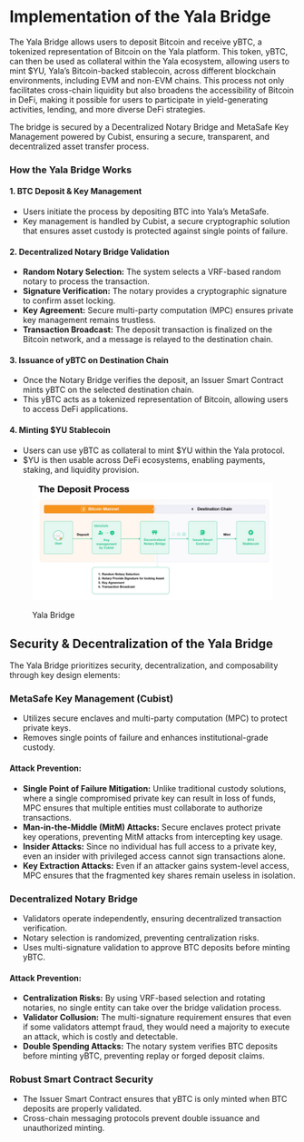 # Implementation of the Yala Bridge

The Yala Bridge allows users to deposit Bitcoin and receive yBTC, a tokenized representation of Bitcoin on the Yala platform. This token, yBTC, can then be used as collateral within the Yala ecosystem, allowing users to mint $YU, Yala’s Bitcoin-backed stablecoin, across different blockchain environments, including EVM and non-EVM chains. This process not only facilitates cross-chain liquidity but also broadens the accessibility of Bitcoin in DeFi, making it possible for users to participate in yield-generating activities, lending, and more diverse DeFi strategies.

The bridge is secured by a Decentralized Notary Bridge and MetaSafe Key Management powered by Cubist, ensuring a secure, transparent, and decentralized asset transfer process.

### How the Yala Bridge Works <a href="#docs-internal-guid-d9b5a7cc-7fff-a9b0-e606-e76a990597bc" id="docs-internal-guid-d9b5a7cc-7fff-a9b0-e606-e76a990597bc"></a>

#### 1. BTC Deposit & Key Management

* Users initiate the process by depositing BTC into Yala’s MetaSafe.
* Key management is handled by Cubist, a secure cryptographic solution that ensures asset custody is protected against single points of failure.

#### 2. Decentralized Notary Bridge Validation

* **Random Notary Selection:** The system selects a VRF-based random notary to process the transaction.
* **Signature Verification:** The notary provides a cryptographic signature to confirm asset locking.
* **Key Agreement:** Secure multi-party computation (MPC) ensures private key management remains trustless.
* **Transaction Broadcast:** The deposit transaction is finalized on the Bitcoin network, and a message is relayed to the destination chain.

#### 3. Issuance of yBTC on Destination Chain <a href="#docs-internal-guid-17832d1b-7fff-b81a-93a9-06b8933fcf3b" id="docs-internal-guid-17832d1b-7fff-b81a-93a9-06b8933fcf3b"></a>

* Once the Notary Bridge verifies the deposit, an Issuer Smart Contract mints yBTC on the selected destination chain.
* This yBTC acts as a tokenized representation of Bitcoin, allowing users to access DeFi applications.

#### 4. Minting $YU Stablecoin

* Users can use yBTC as collateral to mint $YU within the Yala protocol.
* $YU is then usable across DeFi ecosystems, enabling payments, staking, and liquidity provision.

<figure><img src="../.gitbook/assets/photo_2025-02-20_21-05-28.jpg" alt=""><figcaption><p>Yala Bridge</p></figcaption></figure>

## Security & Decentralization of the Yala Bridge <a href="#docs-internal-guid-02f631fd-7fff-5dec-2290-208e673b7e39" id="docs-internal-guid-02f631fd-7fff-5dec-2290-208e673b7e39"></a>

The Yala Bridge prioritizes security, decentralization, and composability through key design elements:

### MetaSafe Key Management (Cubist)

* Utilizes secure enclaves and multi-party computation (MPC) to protect private keys.
* Removes single points of failure and enhances institutional-grade custody.

#### Attack Prevention:

* **Single Point of Failure Mitigation:** Unlike traditional custody solutions, where a single compromised private key can result in loss of funds, MPC ensures that multiple entities must collaborate to authorize transactions.
* **Man-in-the-Middle (MitM) Attacks:** Secure enclaves protect private key operations, preventing MitM attacks from intercepting key usage.
* **Insider Attacks:** Since no individual has full access to a private key, even an insider with privileged access cannot sign transactions alone.
* **Key Extraction Attacks:** Even if an attacker gains system-level access, MPC ensures that the fragmented key shares remain useless in isolation.

### Decentralized Notary Bridge

* Validators operate independently, ensuring decentralized transaction verification.
* Notary selection is randomized, preventing centralization risks.
* Uses multi-signature validation to approve BTC deposits before minting yBTC.

#### Attack Prevention:

* **Centralization Risks:** By using VRF-based selection and rotating notaries, no single entity can take over the bridge validation process.
* **Validator Collusion:** The multi-signature requirement ensures that even if some validators attempt fraud, they would need a majority to execute an attack, which is costly and detectable.
* **Double Spending Attacks:** The notary system verifies BTC deposits before minting yBTC, preventing replay or forged deposit claims.

### Robust Smart Contract Security

* The Issuer Smart Contract ensures that yBTC is only minted when BTC deposits are properly validated.
* Cross-chain messaging protocols prevent double issuance and unauthorized minting.
